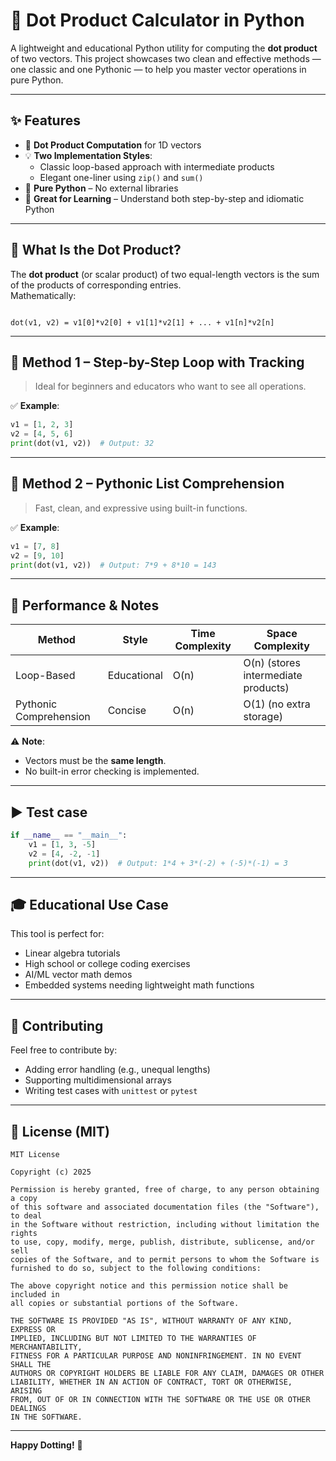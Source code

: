 # 🎯 Dot Product Calculator in Python

A lightweight and educational Python utility for computing the **dot product** of two vectors. This project showcases two clean and effective methods — one classic and one Pythonic — to help you master vector operations in pure Python.

---

## ✨ Features

- 📌 **Dot Product Computation** for 1D vectors
- 💡 **Two Implementation Styles**:
  - Classic loop-based approach with intermediate products
  - Elegant one-liner using `zip()` and `sum()`
- 🧼 **Pure Python** – No external libraries
- 🧠 **Great for Learning** – Understand both step-by-step and idiomatic Python

---

## 🚀 What Is the Dot Product?

The **dot product** (or scalar product) of two equal-length vectors is the sum of the products of corresponding entries.  
Mathematically:

```

dot(v1, v2) = v1[0]*v2[0] + v1[1]*v2[1] + ... + v1[n]*v2[n]

```

---

## 🧰 Method 1 – Step-by-Step Loop with Tracking

> Ideal for beginners and educators who want to see all operations.

✅ **Example**:

```python
v1 = [1, 2, 3]
v2 = [4, 5, 6]
print(dot(v1, v2))  # Output: 32
```

---

## 🧪 Method 2 – Pythonic List Comprehension

> Fast, clean, and expressive using built-in functions.

✅ **Example**:

```python
v1 = [7, 8]
v2 = [9, 10]
print(dot(v1, v2))  # Output: 7*9 + 8*10 = 143
```

---

## 🧠 Performance & Notes

| Method                 | Style       | Time Complexity | Space Complexity                    |
| ---------------------- | ----------- | --------------- | ----------------------------------- |
| Loop-Based             | Educational | O(n)            | O(n) (stores intermediate products) |
| Pythonic Comprehension | Concise     | O(n)            | O(1) (no extra storage)             |

⚠️ **Note**:

- Vectors must be the **same length**.
- No built-in error checking is implemented.

---

## ▶️ Test case

```python
if __name__ == "__main__":
    v1 = [1, 3, -5]
    v2 = [4, -2, -1]
    print(dot(v1, v2))  # Output: 1*4 + 3*(-2) + (-5)*(-1) = 3
```

---

## 🎓 Educational Use Case

This tool is perfect for:

- Linear algebra tutorials
- High school or college coding exercises
- AI/ML vector math demos
- Embedded systems needing lightweight math functions

---

## 🤝 Contributing

Feel free to contribute by:

- Adding error handling (e.g., unequal lengths)
- Supporting multidimensional arrays
- Writing test cases with `unittest` or `pytest`

---

## 📄 License (MIT)

```
MIT License

Copyright (c) 2025

Permission is hereby granted, free of charge, to any person obtaining a copy
of this software and associated documentation files (the "Software"), to deal
in the Software without restriction, including without limitation the rights
to use, copy, modify, merge, publish, distribute, sublicense, and/or sell
copies of the Software, and to permit persons to whom the Software is
furnished to do so, subject to the following conditions:

The above copyright notice and this permission notice shall be included in
all copies or substantial portions of the Software.

THE SOFTWARE IS PROVIDED "AS IS", WITHOUT WARRANTY OF ANY KIND, EXPRESS OR
IMPLIED, INCLUDING BUT NOT LIMITED TO THE WARRANTIES OF MERCHANTABILITY,
FITNESS FOR A PARTICULAR PURPOSE AND NONINFRINGEMENT. IN NO EVENT SHALL THE
AUTHORS OR COPYRIGHT HOLDERS BE LIABLE FOR ANY CLAIM, DAMAGES OR OTHER
LIABILITY, WHETHER IN AN ACTION OF CONTRACT, TORT OR OTHERWISE, ARISING
FROM, OUT OF OR IN CONNECTION WITH THE SOFTWARE OR THE USE OR OTHER DEALINGS
IN THE SOFTWARE.
```

---

**Happy Dotting!** 🎯
